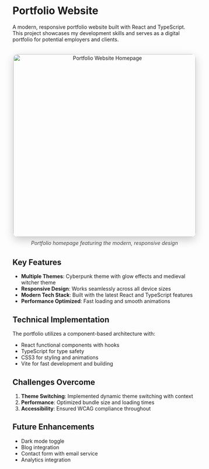 # Portfolio Website

A modern, responsive portfolio website built with React and TypeScript. This project showcases my development skills and serves as a digital portfolio for potential employers and clients.

<div style="text-align: center; margin: 2rem 0;">
  <img src="/blue_nobg.png" alt="Portfolio Website Homepage" width="500" style="border-radius: 12px; box-shadow: 0 8px 24px rgba(0,0,0,0.2);" />
  <p style="font-size: 0.875rem; margin-top: 0.5rem; opacity: 0.8; font-style: italic;">Portfolio homepage featuring the modern, responsive design</p>
</div>

## Key Features

- **Multiple Themes**: Cyberpunk theme with glow effects and medieval witcher theme
- **Responsive Design**: Works seamlessly across all device sizes
- **Modern Tech Stack**: Built with the latest React and TypeScript features
- **Performance Optimized**: Fast loading and smooth animations

## Technical Implementation

The portfolio utilizes a component-based architecture with:
- React functional components with hooks
- TypeScript for type safety
- CSS3 for styling and animations
- Vite for fast development and building

## Challenges Overcome

1. **Theme Switching**: Implemented dynamic theme switching with context
2. **Performance**: Optimized bundle size and loading times
3. **Accessibility**: Ensured WCAG compliance throughout

## Future Enhancements

- Dark mode toggle
- Blog integration
- Contact form with email service
- Analytics integration
